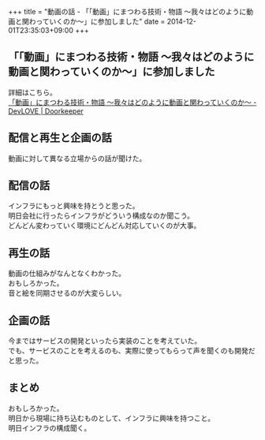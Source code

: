 +++
title = "動画の話 - 「「動画」にまつわる技術・物語 〜我々はどのように動画と関わっていくのか〜」に参加しました"
date = 2014-12-01T23:35:03+09:00
+++

## 「「動画」にまつわる技術・物語 〜我々はどのように動画と関わっていくのか〜」に参加しました

詳細はこちら。  
[「動画」にまつわる技術・物語 〜我々はどのように動画と関わっていくのか〜 - DevLOVE | Doorkeeper](http://devlove.doorkeeper.jp/events/17326)

## 配信と再生と企画の話

動画に対して異なる立場からの話が聞けた。

## 配信の話

インフラにもっと興味を持とうと思った。  
明日会社に行ったらインフラがどういう構成なのか聞こう。  
どんどん変わっていく環境にどんどん対応していくのが大事。

## 再生の話

動画の仕組みがなんとなくわかった。  
おもしろかった。  
音と絵を同期させるのが大変らしい。

## 企画の話

今まではサービスの開発といったら実装のことを考えていた。  
でも、サービスのことを考えるのも、実際に使ってもらって声を聞くのも開発だと思った。

## まとめ

おもしろかった。  
明日から現場に持ち込むものとして、インフラに興味を持つこと。  
明日インフラの構成聞く。
